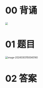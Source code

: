 # 00 背诵

<img src="https://cvp.oss-cn-shanghai.aliyuncs.com/picgo/202403031717338.png" style="zoom:50%;" />



# 01 题目

<img src="https://cvp.oss-cn-shanghai.aliyuncs.com/picgo/202403031500206.png" alt="image-20240303150040140" style="zoom:50%;" />



# 02 答案



